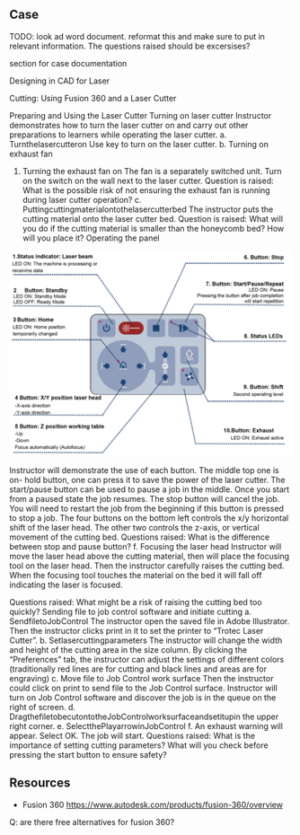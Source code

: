 ## Case

TODO: look ad word document.  reformat this and make sure to put in relevant information. The questions raised should be excersises?

section for case documentation

Designing in CAD for Laser 

Cutting: Using Fusion 360 and a Laser Cutter

Preparing and Using the Laser Cutter
Turning on laser cutter
Instructor demonstrates how to turn the laser cutter on and carry out other preparations to learners while operating the laser cutter.
a. Turnthelasercutteron
Use key to turn on the laser cutter.
b. Turning on exhaust fan
1) Turning the exhaust fan on
The fan is a separately switched unit.
Turn on the switch on the wall next to the laser cutter.
Question is raised: What is the possible risk of not ensuring the exhaust fan is running during laser cutter operation?
c. Puttingcuttingmaterialontothelasercutterbed
The instructor puts the cutting material onto the laser cutter bed.
Question is raised: What will you do if the cutting material is smaller than the honeycomb bed? How will you place it?
Operating the panel

![Figure: Control Panel](images/control-panel-laser-cutter.png)

Instructor will demonstrate the use of each button. The middle top one is on- hold button, one can press it to save the power of the laser cutter.
The start/pause button can be used to pause a job in the middle. Once you start from a paused state the job resumes.
The stop button will cancel the job. You will need to restart the job from the beginning if this button is pressed to stop a job.
The four buttons on the bottom left controls the x/y horizontal shift of the laser head. The other two controls the z-axis, or vertical movement of the cutting bed.
Questions raised: What is the difference between stop and pause button?
f. Focusing the laser head
Instructor will move the laser head above the cutting material, then will place the focusing tool on the laser head. Then the instructor carefully raises the cutting bed. When the focusing tool touches the material on the bed it will fall off indicating the laser is focused.

Questions raised: What might be a risk of raising the cutting bed too quickly?
Sending file to job control software and initiate cutting
a. SendfiletoJobControl
The instructor open the saved file in Adobe Illustrator. Then the instructor clicks print in it to set the printer to “Trotec Laser Cutter”.
b. Setlasercuttingparameters
The instructor will change the width and height of the cutting area in the size column. By clicking the “Preferences” tab, the instructor can adjust the settings of different colors (traditionally red lines are for cutting and black lines and areas are for engraving)
c. Move file to Job Control work surface
Then the instructor could click on print to send file to the Job Control surface. Instructor will turn on Job Control software and discover the job is in the queue on the right of screen.
d. DragthefiletobecutontotheJobControlworksurfaceandsetitupin the upper right corner.
e. SelectthePlayarrowinJobControl
f. An exhaust warning will appear. Select OK. The job will start.
Questions raised:
What is the importance of setting cutting parameters?
What will you check before pressing the start button to ensure safety?

## Resources

* Fusion 360 <https://www.autodesk.com/products/fusion-360/overview>

Q: are there free alternatives for fusion 360?
